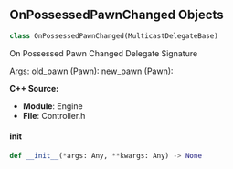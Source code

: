 ## OnPossessedPawnChanged Objects

```python
class OnPossessedPawnChanged(MulticastDelegateBase)
```

On Possessed Pawn Changed  Delegate Signature

Args:
    old_pawn (Pawn): 
    new_pawn (Pawn):

**C++ Source:**

- **Module**: Engine
- **File**: Controller.h

<a id="unreal.OnPossessedPawnChanged.__init__"></a>

#### __init__

```python
def __init__(*args: Any, **kwargs: Any) -> None
```

<a id="unreal.OnPrimaryAssetBundlesChanged"></a>